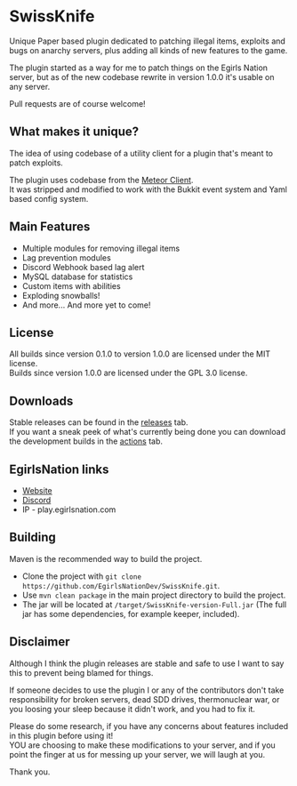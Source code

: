 # SwissKnife

Unique Paper based plugin dedicated to patching illegal items, exploits and bugs on anarchy servers, plus adding all kinds of new features to the game.  

The plugin started as a way for me to patch things on the Egirls Nation server, but as of the new codebase rewrite in version 1.0.0 it's usable on any server.
 
Pull requests are of course welcome!  

## What makes it unique?

The idea of using codebase of a utility client for a plugin that's meant to patch exploits.

The plugin uses codebase from the [Meteor Client](https://github.com/MeteorDevelopment/meteor-client).  
It was stripped and modified to work with the Bukkit event system and Yaml based config system.

## Main Features
- Multiple modules for removing illegal items
- Lag prevention modules
- Discord Webhook based lag alert
- MySQL database for statistics
- Custom items with abilities
- Exploding snowballs!
- And more... And more yet to come!

## License
All builds since version 0.1.0 to version 1.0.0 are licensed under the MIT license.  
Builds since version 1.0.0 are licensed under the GPL 3.0 license.

## Downloads

Stable releases can be found in the [releases](https://github.com/EgirlsNationDev/SwissKnife/releases) tab.  
If you want a sneak peek of what's currently being done you can download the development builds in the [actions](https://github.com/EgirlsNationDev/SwissKnife/actions/workflows/maven.yml) tab.

## EgirlsNation links
- [Website](https://egirlsnation.com/)
- [Discord](https://egirlsnation.com/discord)
- IP - play.egirlsnation.com

## Building

Maven is the recommended way to build the project.

- Clone the project with `git clone https://github.com/EgirlsNationDev/SwissKnife.git`.  
- Use `mvn clean package` in the main project directory to build the project.  
- The jar will be located at `/target/SwissKnife-version-Full.jar` (The full jar has some dependencies, for example keeper, included).

## Disclaimer

Although I think the plugin releases are stable and safe to use I want to say this to prevent being blamed for things.

If someone decides to use the plugin I or any of the contributors don't take responsibility for broken servers, dead SDD drives, thermonuclear war, or you loosing your sleep because it didn't work, and you had to fix it.

Please do some research, if you have any concerns about features included in this plugin before using it!  
YOU are choosing to make these modifications to your server, and if you point the finger at us for messing up your server, we will laugh at you.

Thank you. 
